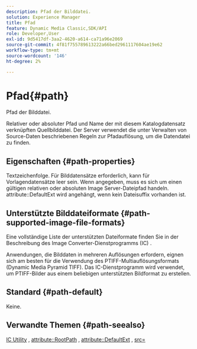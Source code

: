 ```yaml
---
description: Pfad der Bilddatei.
solution: Experience Manager
title: Pfad
feature: Dynamic Media Classic,SDK/API
role: Developer,User
exl-id: 9d5417df-3aa2-4620-a614-ca71a96e2069
source-git-commit: 4f81f755789613222a66bed2961117604ae19e62
workflow-type: tm+mt
source-wordcount: '146'
ht-degree: 2%

---
```


# Pfad{#path}

Pfad der Bilddatei.

Relativer oder absoluter Pfad und Name der mit diesem Katalogdatensatz verknüpften Quellbilddatei. Der Server verwendet die unter Verwalten von Source-Daten beschriebenen Regeln zur Pfadauflösung, um die Datendatei zu finden.

## Eigenschaften {#path-properties}

Textzeichenfolge. Für Bilddatensätze erforderlich, kann für Vorlagendatensätze leer sein. Wenn angegeben, muss es sich um einen gültigen relativen oder absoluten Image Server-Dateipfad handeln. attribute::DefaultExt wird angehängt, wenn kein Dateisuffix vorhanden ist.

## Unterstützte Bilddateiformate {#path-supported-image-file-formats}

Eine vollständige Liste der unterstützten Dateiformate finden Sie in der Beschreibung des Image Converter-Dienstprogramms (IC) .

Anwendungen, die Bilddaten in mehreren Auflösungen erfordern, eignen sich am besten für die Verwendung des PTIFF-Multiauflösungsformats (Dynamic Media Pyramid TIFF). Das IC-Dienstprogramm wird verwendet, um PTIFF-Bilder aus einem beliebigen unterstützten Bildformat zu erstellen.

## Standard {#path-default}

Keine.

## Verwandte Themen {#path-seealso}

[IC Utility](/help/aem-is-ir-api/is-api/is-utils/utilities/r-ic.md) , [attribute::RootPath](/help/aem-is-ir-api/is-api/image-catalog/image-serving-api-ref/c-image-catalog-reference/c-attributes-reference/r-rootpath.md) , [attribute::DefaultExt](/help/aem-is-ir-api/is-api/image-catalog/image-serving-api-ref/c-image-catalog-reference/c-attributes-reference/r-defaultext.md) , [src=](/help/aem-is-ir-api/is-api/http-ref/image-serving-api-ref/c-http-protocol-reference/c-command-reference/r-src.md)

<!-- [attribute::LowerCasePaths]() -->
